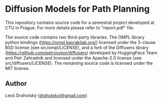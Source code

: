 # Diffusion Models for Path Planning

This repository contains source code for a semestral project developed at CTU in Prague. For more details please refer to "report.pdf" file.

The source code contains two third-party libraries. The OMPL library python bindings (https://ompl.kavrakilab.org/) licensed under the 3-clause BSD license (see src/ompl/LICENSE), and a fork of the Diffusers library (https://github.com/petrzjunior/diffusers) developed by HuggingFace Team and Petr Zahradník and licensed under the Apache-2.0 license (see src/diffusers/LICENSE). The remaining source code is licensed under the MIT license.

## Author
Leoš Drahotský (drahotskyl@gmail.com)

